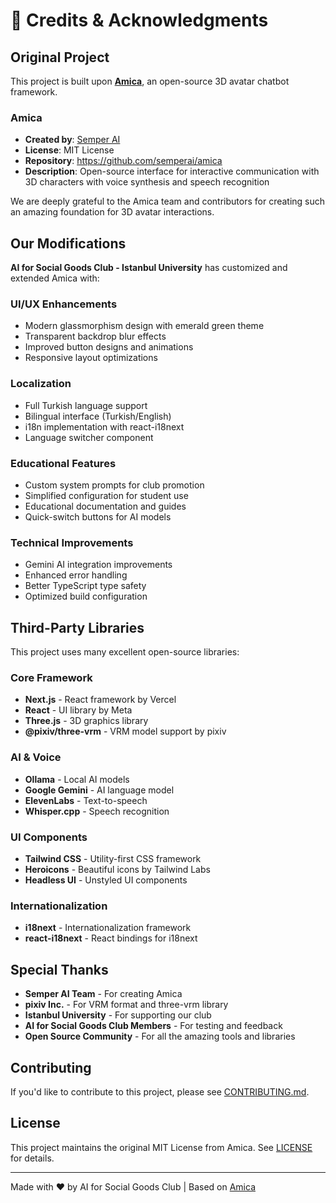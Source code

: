 # 🙏 Credits & Acknowledgments

## Original Project

This project is built upon **[Amica](https://github.com/semperai/amica)**, an open-source 3D avatar chatbot framework.

### Amica
- **Created by**: [Semper AI](https://github.com/semperai)
- **License**: MIT License
- **Repository**: https://github.com/semperai/amica
- **Description**: Open-source interface for interactive communication with 3D characters with voice synthesis and speech recognition

We are deeply grateful to the Amica team and contributors for creating such an amazing foundation for 3D avatar interactions.

## Our Modifications

**AI for Social Goods Club - Istanbul University** has customized and extended Amica with:

### UI/UX Enhancements
- Modern glassmorphism design with emerald green theme
- Transparent backdrop blur effects
- Improved button designs and animations
- Responsive layout optimizations

### Localization
- Full Turkish language support
- Bilingual interface (Turkish/English)
- i18n implementation with react-i18next
- Language switcher component

### Educational Features
- Custom system prompts for club promotion
- Simplified configuration for student use
- Educational documentation and guides
- Quick-switch buttons for AI models

### Technical Improvements
- Gemini AI integration improvements
- Enhanced error handling
- Better TypeScript type safety
- Optimized build configuration

## Third-Party Libraries

This project uses many excellent open-source libraries:

### Core Framework
- **Next.js** - React framework by Vercel
- **React** - UI library by Meta
- **Three.js** - 3D graphics library
- **@pixiv/three-vrm** - VRM model support by pixiv

### AI & Voice
- **Ollama** - Local AI models
- **Google Gemini** - AI language model
- **ElevenLabs** - Text-to-speech
- **Whisper.cpp** - Speech recognition

### UI Components
- **Tailwind CSS** - Utility-first CSS framework
- **Heroicons** - Beautiful icons by Tailwind Labs
- **Headless UI** - Unstyled UI components

### Internationalization
- **i18next** - Internationalization framework
- **react-i18next** - React bindings for i18next

## Special Thanks

- **Semper AI Team** - For creating Amica
- **pixiv Inc.** - For VRM format and three-vrm library
- **Istanbul University** - For supporting our club
- **AI for Social Goods Club Members** - For testing and feedback
- **Open Source Community** - For all the amazing tools and libraries

## Contributing

If you'd like to contribute to this project, please see [CONTRIBUTING.md](CONTRIBUTING.md).

## License

This project maintains the original MIT License from Amica. See [LICENSE](LICENSE) for details.

---

Made with ❤️ by AI for Social Goods Club | Based on [Amica](https://github.com/semperai/amica)
